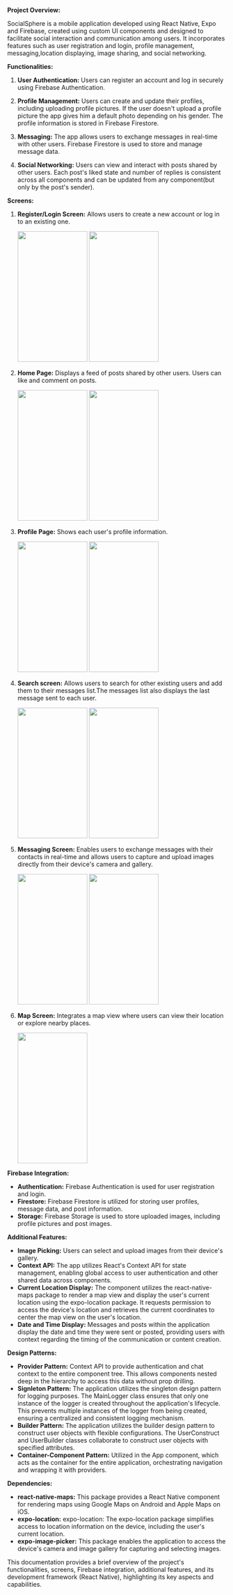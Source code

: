 **Project Overview:**

SocialSphere is a mobile application developed using React Native, Expo and Firebase, created using custom UI components and designed to facilitate social interaction and communication among users. It incorporates features such as user registration and login, profile management, messaging,location displaying, image sharing, and social networking.

**Functionalities:**

1.  **User Authentication:** Users can register an account and log in securely using Firebase Authentication.
    
2.  **Profile Management:** Users can create and update their profiles, including uploading profile pictures. If the user doesn't upload a profile picture the app gives him a default photo depending on his gender. The profile information is stored in Firebase Firestore.
    
3.  **Messaging:** The app allows users to exchange messages in real-time with other users. Firebase Firestore is used to store and manage message data.
    
4.  **Social Networking:** Users can view and interact with posts shared by other users. Each post's liked state and number of replies is consistent across all components and can be updated from any component(but only by the post's sender).
    

**Screens:**

1.  **Register/Login Screen:** Allows users to create a new account or log in to an existing one.


     <img src="https://github.com/Vasko117/SocialSphere/assets/126932985/45ca084f-91bb-4f81-be41-58807e949864" width="160" height="300"> 
     <img src="https://github.com/Vasko117/SocialSphere/assets/126932985/bbcc8416-f0bb-48e2-90c5-4408c580d23b" width="160" height="300">

2.  **Home Page:** Displays a feed of posts shared by other users. Users can like and comment on posts.


      <img src="https://github.com/Vasko117/SocialSphere/assets/126932985/a4af23e9-4986-4b76-819e-929540a998df" width="160" height="300"> 
     <img src="https://github.com/Vasko117/SocialSphere/assets/126932985/49d914f7-a3a7-44fc-a76b-6558ab903f31" width="160" height="300">

3.  **Profile Page:** Shows each user's profile information.


    <img src="https://github.com/Vasko117/SocialSphere/assets/126932985/f93a2d36-4cf5-4632-a81d-a1a8ffe73eb4" width="160" height="300"> 
     <img src="https://github.com/Vasko117/SocialSphere/assets/126932985/b2c2f546-ad74-4978-86a6-4a626ab82c26" width="160" height="300">

4.  **Search screen:** Allows users to search for other existing users and add them to their messages list.The messages list also displays the last message sent to each user.

    
     <img src="https://github.com/Vasko117/SocialSphere/assets/126932985/289a6b4b-16af-4fe0-98a7-e37bf3aff058" width="160" height="300"> 
     <img src="https://github.com/Vasko117/SocialSphere/assets/126932985/ab22a32d-bbb5-4849-87a3-ffb6b104db36" width="160" height="300">

    
5.  **Messaging Screen:** Enables users to exchange messages with their contacts in real-time and  allows users to capture and upload images directly from their device's camera and gallery.

     <img src="https://github.com/Vasko117/SocialSphere/assets/126932985/3074d683-2529-4437-9e4e-f7aa29bf7f0d" width="160" height="300"> 
     <img src="https://github.com/Vasko117/SocialSphere/assets/126932985/96de057e-4fcc-4545-8283-e0fa144254da" width="160" height="300">


6.  **Map Screen:** Integrates a map view where users can view their location or explore nearby places.


    <img src="https://github.com/Vasko117/SocialSphere/assets/126932985/306cb967-8654-48be-9853-b96614a91d3f" width="160" height="300">


**Firebase Integration:**

-   **Authentication:** Firebase Authentication is used for user registration and login.
-   **Firestore:** Firebase Firestore is utilized for storing user profiles, message data, and post information.
-   **Storage:** Firebase Storage is used to store uploaded images, including profile pictures and post images.

**Additional Features:**

-   **Image Picking:** Users can select and upload images from their device's gallery.
-   **Context API:** The app utilizes React's Context API for state management, enabling global access to user authentication and other shared data across components.
-   **Current Location Display:** The component utilizes the react-native-maps package to render a map view and display the user's current location using the expo-location package. It requests permission to access the device's location and retrieves the current coordinates to center the map view on the user's location.
-   **Date and Time Display:** Messages and posts within the application display the date and time they were sent or posted, providing users with context regarding the timing of the communication or content creation.


**Design Patterns:**

-   **Provider Pattern:** Context API to provide authentication and chat context to the entire component tree. This allows components nested deep in the hierarchy to access this data without prop drilling.
-   **Signleton Pattern:** The application utilizes the singleton design pattern for logging purposes. The MainLogger class ensures that only one instance of the logger is created throughout the application's lifecycle. This prevents multiple instances of the logger from being created, ensuring a centralized and consistent logging mechanism.
-   **Builder Pattern:** The application utilizes the builder design pattern to construct user objects with flexible configurations. The UserConstruct and UserBuilder classes collaborate to construct user objects with specified attributes.
-   **Container-Component Pattern:** Utilized in the App component, which acts as the container for the entire application, orchestrating navigation and wrapping it with providers.


**Dependencies:**

-   **react-native-maps:** This package provides a React Native component for rendering maps using Google Maps on Android and Apple Maps on iOS.
-   **expo-location:** expo-location: The expo-location package simplifies access to location information on the device, including the user's current location.
-   **expo-image-picker:** This package enables the application to access the device's camera and image gallery for capturing and selecting images.


This documentation provides a brief overview of the project's functionalities, screens, Firebase integration, additional features, and its development framework (React Native), highlighting its key aspects and capabilities.
